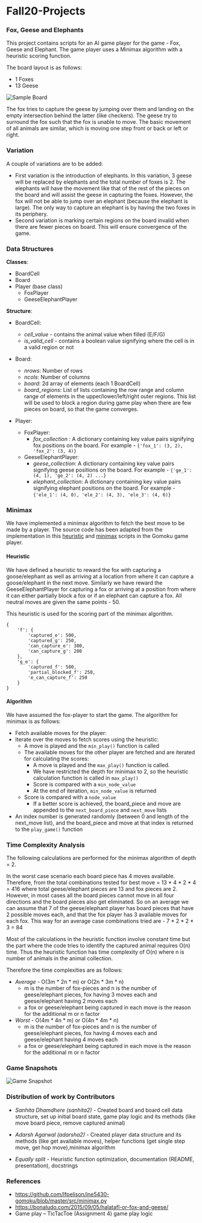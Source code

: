 # Fall20-Projects

### Fox, Geese and Elephants
This project contains scripts for an AI game player for the game - Fox, Geese and Elephant. The game player uses a Minimax algorithm with a heuristic scoring function. 

The board layout is as follows:
* 1 Foxes
* 13 Geese

![Sample Board](https://github.com/SanhitaD207/Fall20-Projects/blob/main/images/sample-board.png?raw=true)


The fox tries to capture the geese by jumping over them and landing on the empty intersection behind the latter (like checkers). The geese try to surround the fox such that the fox is unable to move. The basic movement of all animals are similar, which is moving one step front or back or left or right.

### Variation
A couple of variations are to be added:
* First variation is the introduction of elephants. In this variation, 3 geese will be replaced by elephants and the total number of foxes is 2. The elephants will have the movement like that of the rest of the pieces on the board and will assist the geese in capturing the foxes. However, the fox will not be able to jump over an elephant (because the elephant is large). The only way to capture an elephant is by having the two foxes in its periphery.
* Second variation is marking certain regions on the board invalid when there are fewer pieces on board. This will ensure convergence of the game.

### Data Structures
**__Classes__**:
* BoardCell
* Board
* Player (base class)
    * FoxPlayer
    * GeeseElephantPlayer

**__Structure__**:
* BoardCell:
    * _cell_value_ - contains the animal value when filled (E/F/G)
    * _is_valid_cell_ - contains a boolean value signifying where the cell is in a valid region or not

* Board:
    * _nrows_: Number of rows
    * _ncols_: Number of columns
    * _board_: 2d array of elements (each 1 BoardCell)
    * _board_regions_: List of lists containing the row range and column range of elements in the upper/lower/left/right outer regions. This list will be used to block a region during game play when there are few pieces on board, so that the game converges.

* Player:
    * FoxPlayer:
        * _fox_collection_ : A dictionary containing key value pairs signifying fox positions on the board. For example - `{'fox_1': (3, 2), 'fox_2': (3, 4)}`
    * GeeseElephantPlayer:
        * _geese_collection_: A dictionary containing key value pairs signifying geese positions on the board. For example - `{'ge_1': (4, 1), 'ge_2': (4, 2) ...}`
        * _elephant_collection_: A dictionary containing key value pairs signifying elephant positions on the board. For example - `{'ele_1': (4, 0), 'ele_2': (4, 3), 'ele_3': (4, 6)}`
 

### Minimax
We have implemented a minimax algorithm to fetch the best move to be made by a player. The source code has been adapted from the implementation in this [heuristic](https://github.com/lfpelison/ine5430-gomoku/blob/master/src/heuristic.py) and [minimax](https://github.com/lfpelison/ine5430-gomoku/blob/master/src/minimax.py) scripts in the Gomoku game player.

#### Heuristic
We have defined a heuristic to reward the fox with capturing a goose/elephant as well as arriving at a location from where it can capture a goose/elephant in the next move. 
Similarly we have reward the GeeseElephantPlayer for capturing a fox or arriving at a position from where it can either partially block a fox or if an elephant can capture a fox.
All neutral moves are given the same points - 50.

This heuristic is used for the scoring part of the minimax algorithm.

```
{
    'f': {
        'captured_e': 500,
        'captured_g': 250,
        'can_capture_e': 300,
        'can_capture_g': 200
    },
    'g_e': {
        'captured_f': 500,
        'partial_blocked_f': 250,
        'e_can_capture_f': 250
    }
}
```

#### Algorithm
We have assumed the fox-player to start the game. The algorithm for minimax is as follows:
* Fetch available moves for the player:
* Iterate over the moves to fetch scores using the heuristic:
    * A move is played and the `min_play()` function is called
    * The available moves for the other player are fetched and are iterated for calculating the scores:
        * A move is played and the `max_play()` function is called.
        * We have restricted the depth for minimax to 2, so the heuristic calculation function is called in `max_play()`
        * Score is compared with a `min_node_value`
        * At the end of iteration, `min_node_value` is returned
    * Score is compared with a `node_value`
        * If a better score is achieved, the board_piece and move are appended to the `next_board_piece` and `next_move` lists
* An index number is generated randomly (between 0 and length of the next_move list), and the board_piece and move at that index is returned to the `play_game()` function

### Time Complexity Analysis

The following calculations are performed for the minimax algorithm of depth = 2.

In the worst case scenario each board piece has 4 moves available. Therefore, from the total combinations tested for best move = 13 * 4 * 2 * 4 = 416 where total geese/elephant pieces are 13 and fox pieces are 2.
However, in most cases all the board pieces cannot move in all four directions and the board pieces also get eliminated. 
So on an average we can assume that 7 of the geese/elephant player has board pieces that have 2 possible moves each, and that the fox player has 3 available moves for each fox.
This way for an average case combinations tried are - 7 * 2 * 2 * 3 = 84

Most of the calculations in the heuristic function involve constant time but the part where the code tries to identify the captured animal requires O(n) time. Thus the heuristic function has time complexity of O(n) where n is number of animals in the animal collection. 

Therefore the time complexities are as follows: 
* _Average_ - O(3m * 2n * m) or O(2n * 3m * n) 
    * m is the number of fox-pieces and n is the number of geese/elephant pieces, fox having 3 moves each and geese/elephant having 2 moves each
    * a fox or geese/elephant being captured in each move is the reason for the additional m or n factor
* _Worst_ - O(4m * 4n * m) or O(4n * 4m * n)
    * m is the number of fox-pieces and n is the number of geese/elephant pieces, fox having 4 moves each and geese/elephant having 4 moves each
    * a fox or geese/elephant being captured in each move is the reason for the additional m or n factor
    
    
### Game Snapshots
![Game Snapshot](https://github.com/SanhitaD207/Fall20-Projects/blob/main/images/snapshots.png?raw=true)

### Distribution of work by Contributors

* _Sanhita Dhamdhere (sanhita2)_ -  Created board and board cell data structure, set up initial board state, game play logic and its methods (like move board piece, remove captured animal)

* _Adarsh Agarwal (adarsha2)_ - Created player data structure and its methods (like get available moves), helper functions (get single step move, get hop move),minimax algorithm

* _Equally split_ - Heuristic function optimization, documentation (README, presentation), docstrings

### References

- https://github.com/lfpelison/ine5430-gomoku/blob/master/src/minimax.py
- https://bonaludo.com/2015/09/05/halatafl-or-fox-and-geese/
- Game play – TicTacToe (Assignment 4) game play logic

